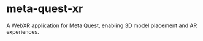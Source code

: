 # meta-quest-xr
 A WebXR application for Meta Quest, enabling 3D model placement and AR experiences.
